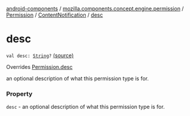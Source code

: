 [android-components](../../../index.md) / [mozilla.components.concept.engine.permission](../../index.md) / [Permission](../index.md) / [ContentNotification](index.md) / [desc](./desc.md)

# desc

`val desc: `[`String`](https://kotlinlang.org/api/latest/jvm/stdlib/kotlin/-string/index.html)`?` [(source)](https://github.com/mozilla-mobile/android-components/blob/master/components/concept/engine/src/main/java/mozilla/components/concept/engine/permission/PermissionRequest.kt#L68)

Overrides [Permission.desc](../desc.md)

an optional description of what this permission type is for.

### Property

`desc` - an optional description of what this permission type is for.